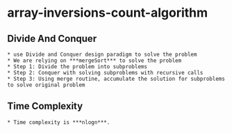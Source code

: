 # array-inversions-count-algorithm

## Divide And Conquer
    * use Divide and Conquer design paradigm to solve the problem
    * We are relying on ***mergeSort*** to solve the problem
    * Step 1: Divide the problem into subproblems
    * Step 2: Conquer with solving subproblems with recursive calls
    * Step 3: Using merge routine, accumulate the solution for subproblems to solve original problem

## Time Complexity
    * Time complexity is ***nlogn***.